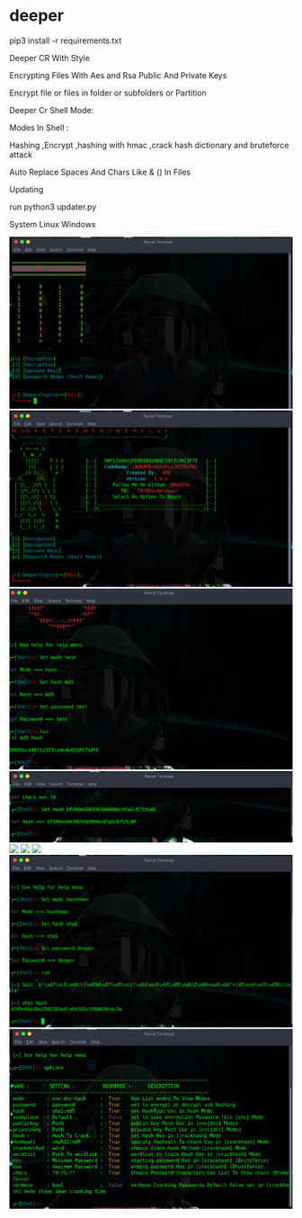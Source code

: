 # deeper


pip3 install -r requirements.txt


Deeper CR With Style 


Encrypting Files With Aes and Rsa Public And Private Keys 


Encrypt file or files in folder or subfolders or Partition


Deeper Cr Shell Mode:

Modes In Shell :

Hashing ,Encrypt ,hashing with hmac ,crack hash dictionary and bruteforce attack

Auto Replace Spaces And Chars Like & () In Files 

Updating 

run python3 updater.py


System
Linux Windows 

<img src="scrren/s1.png">     <img src="scrren/s2.png">
<img src="scrren/s3.png">
<img src="scrren/s6.png">
<img src="scrren/ss8ss.png">
<img src="scrren/s9dd.png">
<img src="scrren/s10ss.png">
<img src="scrren/s11.png">
<img src="scrren/s12.png">





